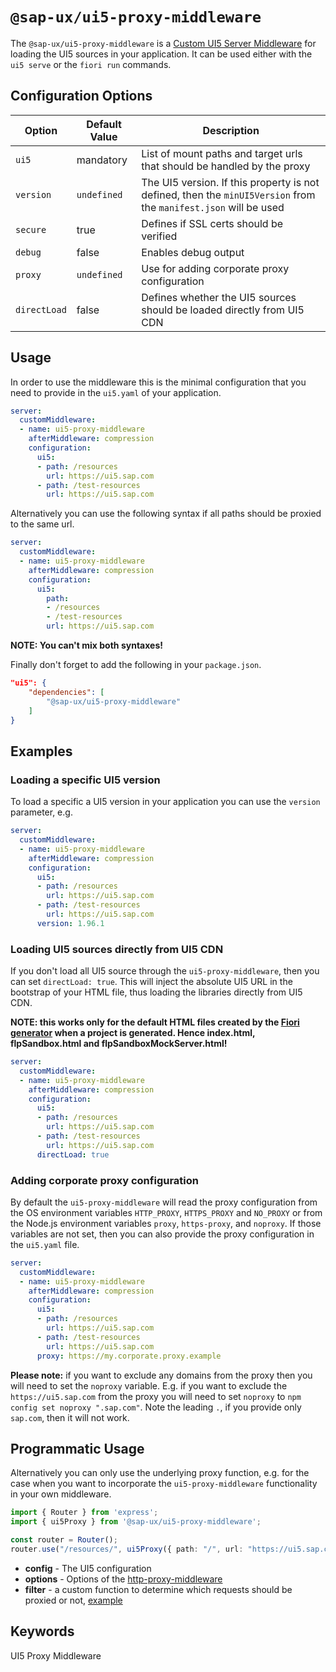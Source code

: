 #  `@sap-ux/ui5-proxy-middleware`

The `@sap-ux/ui5-proxy-middleware` is a [Custom UI5 Server Middleware](https://sap.github.io/ui5-tooling/pages/extensibility/CustomServerMiddleware) for loading the UI5 sources in your application. It can be used either with the `ui5 serve` or the `fiori run` commands.

## Configuration Options
| Option       | Default Value | Description |
| ------------ | ------------- | ----------- |
| `ui5`        | mandatory     | List of mount paths and target urls that should be handled by the proxy |
| `version`    | `undefined`   | The UI5 version. If this property is not defined, then the `minUI5Version` from the `manifest.json` will be used |
| `secure`     | true          | Defines if SSL certs should be verified |
| `debug`      | false         | Enables debug output |
| `proxy`      | `undefined`   | Use for adding corporate proxy configuration |
| `directLoad` | false         | Defines whether the UI5 sources should be loaded directly from UI5 CDN |

## Usage
In order to use the middleware this is the minimal configuration that you need to provide in the `ui5.yaml` of your application.

```Yaml
server:
  customMiddleware:
  - name: ui5-proxy-middleware
    afterMiddleware: compression
    configuration:
      ui5:
      - path: /resources
        url: https://ui5.sap.com
      - path: /test-resources
        url: https://ui5.sap.com
```

Alternatively you can use the following syntax if all paths should be proxied to the same url.

```Yaml
server:
  customMiddleware:
  - name: ui5-proxy-middleware
    afterMiddleware: compression
    configuration:
      ui5:
        path: 
        - /resources
        - /test-resources
        url: https://ui5.sap.com
```
**NOTE: You can't mix both syntaxes!**

Finally don't forget to add the following in your `package.json`.

```JSON
"ui5": {
    "dependencies": [
        "@sap-ux/ui5-proxy-middleware"
    ]
}
```

## Examples
### Loading a specific UI5 version
To load a specific a UI5 version in your application you can use the `version` parameter, e.g.

```Yaml
server:
  customMiddleware:
  - name: ui5-proxy-middleware
    afterMiddleware: compression
    configuration:
      ui5:
      - path: /resources
        url: https://ui5.sap.com
      - path: /test-resources
        url: https://ui5.sap.com
      version: 1.96.1
```

### Loading UI5 sources directly from UI5 CDN
If you don't load all UI5 source through the `ui5-proxy-middleware`, then you can set `directLoad: true`. This will inject the absolute UI5 URL in the bootstrap of your HTML file, thus loading the libraries directly from UI5 CDN.

**NOTE: this works only for the default HTML files created by the [Fiori generator](https://www.npmjs.com/package/@sap/generator-fiori) when a project is generated. Hence index.html, flpSandbox.html and flpSandboxMockServer.html!**

```Yaml
server:
  customMiddleware:
  - name: ui5-proxy-middleware
    afterMiddleware: compression
    configuration:
      ui5:
      - path: /resources
        url: https://ui5.sap.com
      - path: /test-resources
        url: https://ui5.sap.com
      directLoad: true
```

### Adding corporate proxy configuration
By default the `ui5-proxy-middleware` will read the proxy configuration from the OS environment variables `HTTP_PROXY`, `HTTPS_PROXY` and `NO_PROXY` or from the Node.js environment variables `proxy`, `https-proxy`, and `noproxy`. If those variables are not set, then you can also provide the proxy configuration in the `ui5.yaml` file.

```Yaml
server:
  customMiddleware:
  - name: ui5-proxy-middleware
    afterMiddleware: compression
    configuration:
      ui5:
      - path: /resources
        url: https://ui5.sap.com
      - path: /test-resources
        url: https://ui5.sap.com
      proxy: https://my.corporate.proxy.example
```
**Please note:** if you want to exclude any domains from the proxy then you will need to set the `noproxy` variable. E.g. if you want to exclude the `https://ui5.sap.com` from the proxy you will need to set `noproxy` to `npm config set noproxy ".sap.com"`. Note the leading `.`, if you provide only `sap.com`, then it will not work.

## Programmatic Usage
Alternatively you can only use the underlying proxy function, e.g. for the case when you want to incorporate the `ui5-proxy-middleware` functionality in your own middleware.

```Typescript
import { Router } from 'express';
import { ui5Proxy } from '@sap-ux/ui5-proxy-middleware';

const router = Router();
router.use("/resources/", ui5Proxy({ path: "/", url: "https://ui5.sap.com"})/*, options, filter*/);
```
- **config** - The UI5 configuration
- **options** - Options of the [http-proxy-middleware](https://www.npmjs.com/package/http-proxy-middleware#options)
- **filter** - a custom function to determine which requests should be proxied or not, [example](https://www.npmjs.com/package/http-proxy-middleware#context-matching)

## Keywords
UI5 Proxy Middleware
